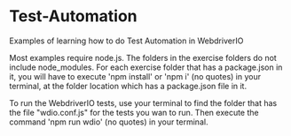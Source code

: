 # Test-Automation
Examples of learning how to do Test Automation in WebdriverIO

Most examples require node.js. The folders in the exercise folders do not include node_modules. For each exercise folder that has a package.json in it, you will have to execute 'npm install' or 'npm i' (no quotes) in your terminal, at the folder location which has a package.json file in it.

To run the WebdriverIO tests, use your terminal to find the folder that has the file "wdio.conf.js" for the tests you wan to run. Then execute the command 'npm run wdio' (no quotes) in your terminal.
